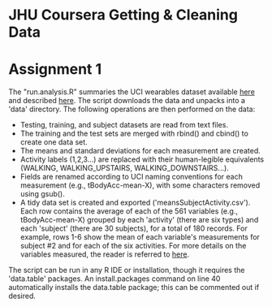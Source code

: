 # JHU Coursera Getting & Cleaning Data
# Assignment 1

The "run.analysis.R" summaries the UCI wearables dataset available [here](https://d396qusza40orc.cloudfront.net/getdata%2Fprojectfiles%2FUCI%20HAR%20Dataset.zip) and described [here](http://archive.ics.uci.edu/ml/datasets/Human+Activity+Recognition+Using+Smartphones). The script downloads the data and unpacks into a 'data' directory. The following operations are then performed on the data:

* Testing, training, and subject datasets are read from text files.
*  The training and the test sets are merged with rbind() and cbind() to create one data set.
* The means and standard deviations for each measurement are created. 
* Activity labels (1,2,3...) are replaced with their human-legible equivalents (WALKING, WALKING_UPSTAIRS, WALKING_DOWNSTAIRS...).
* Fields are renamed according to UCI naming conventions for each measurement (e.g., tBodyAcc-mean-X), with some characters removed using gsub().
* A tidy data set is created and exported ('meansSubjectActivity.csv'). Each row contains the average of each of the 561 variables (e.g., tBodyAcc-mean-X) grouped by each 'activity' (there are six types) and each 'subject' (there are 30 subjects), for a total of 180 records. For example, rows 1-6 show the mean of each variable's measurements for subject #2 and for each of the six activities. For more details on the variables measured, the reader is referred to [here](http://archive.ics.uci.edu/ml/datasets/Human+Activity+Recognition+Using+Smartphones).
	
The script can be run in any R IDE or installation, though it requires the 'data.table' packages. An install.packages command on line 40 automatically installs the data.table package; this can be commented out if desired.